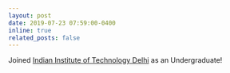 ```yaml
---
layout: post
date: 2019-07-23 07:59:00-0400
inline: true
related_posts: false
---
```


Joined [Indian Institute of Technology Delhi](https://home.iitd.ac.in/) as an Undergraduate!
